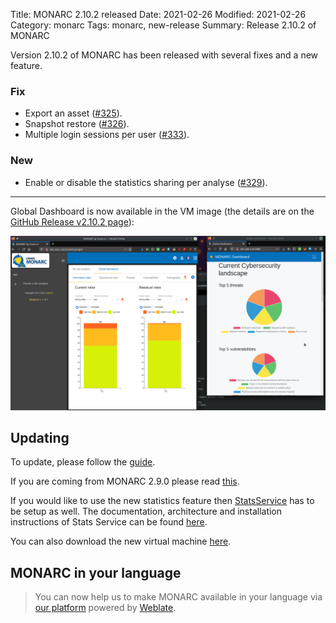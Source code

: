 Title: MONARC 2.10.2 released
Date: 2021-02-26
Modified: 2021-02-26
Category: monarc
Tags: monarc, new-release
Summary: Release 2.10.2 of MONARC

Version 2.10.2 of MONARC has been released with several fixes and a new feature.

### Fix

- Export an asset
  ([#325](https://github.com/monarc-project/MonarcAppFO/issues/325)).
- Snapshot restore
  ([#326](https://github.com/monarc-project/MonarcAppFO/issues/326)).
- Multiple login sessions per user
  ([#333](https://github.com/monarc-project/MonarcAppFO/issues/333)).

### New

- Enable or disable the statistics sharing per analyse
  ([#329](https://github.com/monarc-project/MonarcAppFO/issues/329)).

* * *
Global Dashboard is now available in the VM image (the details are on the [GitHub Release v2.10.2 page](https://github.com/monarc-project/MonarcAppFO/releases/tag/v2.10.2)): 

![Preview of the new MONARC Global dashboard and the current Cybersecurity Landscape with data from the Stats Service](/assets/images/posts/MONARCv2.10.2_global-dashboard.png#center "Preview of the new MONARC Global dashboard and the current Cybersecurity Landscape with data from the Stats Service")

## Updating

To update, please follow the 
[guide](http://monarc.lu/documentation/technical-guide/#monarc-update).

If you are coming from MONARC 2.9.0 please read
[this](/news/2019/11/25/monarc-291-released/#updating).

If you would like to use the new statistics feature then [StatsService](https://github.com/monarc-project/stats-service) has to be setup as well.
The documentation, architecture and installation instructions of Stats Service can be found [here](https://monarc-stats-service.readthedocs.io/en/latest).

You can also download the new virtual machine
[here](https://github.com/monarc-project/MonarcAppFO/releases/tag/v2.10.2).


## MONARC in your language

> You can now help us to make MONARC available in your language via [our platform](https://translate.monarc.lu/projects/monarc/) powered by [Weblate](https://weblate.org).
